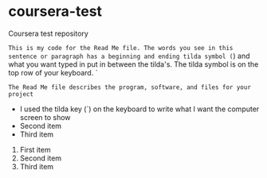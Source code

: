 # coursera-test
Coursera test repository 

`This is my code for the Read Me file. The words you see in this sentence or paragraph has a beginning and ending tilda symbol (`) and what you want typed in put in between the tilda's. The tilda symbol is on the top row of your keyboard. `

`The Read Me file describes the program, software, and files for your project `

- I used the tilda key (`) on the keyboard to write what I want the computer screen to show
- Second item
- Third item
1. First item
2. Second item
3. Third item
